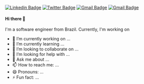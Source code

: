 [![Linkedin Badge](https://img.shields.io/badge/-LinkedIn-blue?style=flat-square&logo=Linkedin&logoColor=white&link=https://www.linkedin.com/in/a-jr/)](https://www.linkedin.com/in/a-jr/)
[![Twitter Badge](https://img.shields.io/badge/-Twitter-1ca0f1?style=flat-square&labelColor=1ca0f1&logo=twitter&logoColor=white&link=https://twitter.com/ajr_almeida)](https://twitter.com/ajr_almeida)
[![Gmail Badge](https://img.shields.io/badge/-Gmail-c14438?style=flat-square&logo=Gmail&logoColor=white&link=mailto:jr@ieee.org)](mailto:jr@ieee.org)
[![Gmail Badge](https://img.shields.io/badge/-Youtube-c14438?style=flat-square&labelColor=c14438&logo=youtube&logoColor=white&red&link=https://www.youtube.com/channel/UCnw16qmQHpfIm3dlErLWNSg)](https://www.youtube.com/channel/UCnw16qmQHpfIm3dlErLWNSg)
<!-- 
[![Whatsapp Badge](https://img.shields.io/badge/-Whatsapp-4CA143?style=flat-square&labelColor=4CA143&logo=whatsapp&logoColor=white&link=https://api.whatsapp.com/send?phone=5562991780038&text=Oi,%20Tudo%20bem?)](https://api.whatsapp.com/send?phone=5562991780038&text=Oi,%20Tudo%20bem?)
-->
> 

<h4> Hi there 👋 </h4>
<p>I'm a software engineer from Brazil. Currently, I'm working on </p>

- 🔭 I’m currently working on ...
- 🌱 I’m currently learning ...
- 👯 I’m looking to collaborate on ...
- 🤔 I’m looking for help with ...
- 💬 Ask me about ...
- 📫 How to reach me: ...
- 😄 Pronouns: ...
- ⚡ Fun fact: ...

